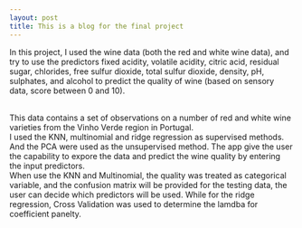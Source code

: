 ```yaml
---
layout: post
title: This is a blog for the final project
---
```


In this project, I used the wine data (both the red and white wine data), and try to use the predictors fixed acidity, volatile acidity, citric acid, residual sugar, chlorides, free sulfur dioxide, total sulfur dioxide, density, pH, sulphates, and alcohol to predict the quality of wine (based on sensory data, score between 0 and 10).



<br />
This data contains a set of observations on a number of red and white wine varieties from the Vinho Verde region in Portugal.

<br />
I used the KNN, multinomial and ridge regression as supervised methods. And the PCA were used as the unsupervised method. The app give the user the capability to expore the data and predict the wine quality by entering the input predictors.

<br />
When use the KNN and Multinomial, the quality was treated as categorical variable, and the confusion matrix will be provided for the testing data, the user can decide which predictors will be used. While for the ridge regression, Cross Validation was used to determine the lamdba for coefficient panelty.
